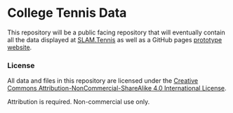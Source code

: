 # College Tennis Data

This repository will be a public facing repository that will eventually contain all the data displayed at [SLAM.Tennis](https://www.slam.tennis/teams/rankings.asp) as well as a GitHub pages [prototype website](https://www.slam.tennis/teams/rankings.asp).

### License

All data and files in this repository are licensed under the [Creative Commons Attribution-NonCommercial-ShareAlike 4.0 International License](http://creativecommons.org/licenses/by-nc-sa/4.0/).

Attribution is required. Non-commercial use only.
